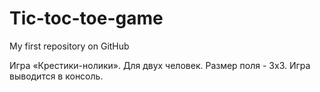 # Tic-toc-toe-game
My first repository on GitHub

Игра «Крестики-нолики».
Для двух человек.
Размер поля - 3x3.
Игра выводится в консоль.
